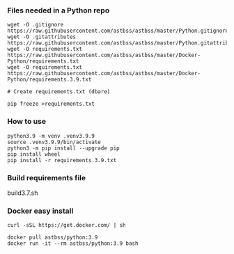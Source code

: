 ### Files needed in a Python repo
```
wget -O .gitignore https://raw.githubusercontent.com/astbss/astbss/master/Python.gitignore
wget -O .gitattributes https://raw.githubusercontent.com/astbss/astbss/master/Python.gitattributes
wget -O requirements.txt https://raw.githubusercontent.com/astbss/astbss/master/Docker-Python/requirements.txt
wget -O requirements.txt https://raw.githubusercontent.com/astbss/astbss/master/Docker-Python/requirements.3.9.txt

# Create requirements.txt (dbare)

pip freeze >requirements.txt
```

### How to use
```
python3.9 -m venv .venv3.9.9
source .venv3.9.9/bin/activate
python3 -m pip install --upgrade pip
pip install wheel
pip install -r requirements.3.9.txt
```

### Build requirements file
build3.7.sh

### Docker easy install
`curl -sSL https://get.docker.com/ | sh`

```
docker pull astbss/python:3.9
docker run -it --rm astbss/python:3.9 bash
```


